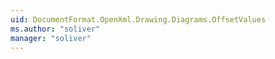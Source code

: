 ```yaml
---
uid: DocumentFormat.OpenXml.Drawing.Diagrams.OffsetValues
ms.author: "soliver"
manager: "soliver"
---
```

